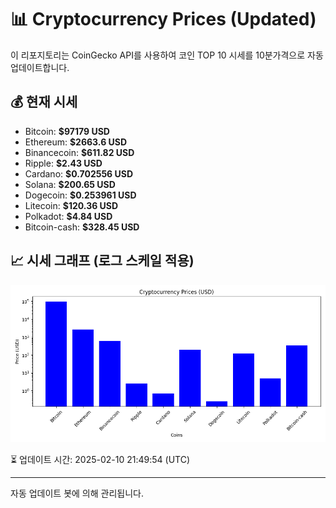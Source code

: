 
# 📊 Cryptocurrency Prices (Updated)

이 리포지토리는 CoinGecko API를 사용하여 코인 TOP 10 시세를 10분가격으로 자동 업데이트합니다.

## 💰 현재 시세
- Bitcoin: **$97179 USD**
- Ethereum: **$2663.6 USD**
- Binancecoin: **$611.82 USD**
- Ripple: **$2.43 USD**
- Cardano: **$0.702556 USD**
- Solana: **$200.65 USD**
- Dogecoin: **$0.253961 USD**
- Litecoin: **$120.36 USD**
- Polkadot: **$4.84 USD**
- Bitcoin-cash: **$328.45 USD**

## 📈 시세 그래프 (로그 스케일 적용)
![Crypto Prices](crypto_prices.png)

⏳ 업데이트 시간: 2025-02-10 21:49:54 (UTC)

---
자동 업데이트 봇에 의해 관리됩니다.
